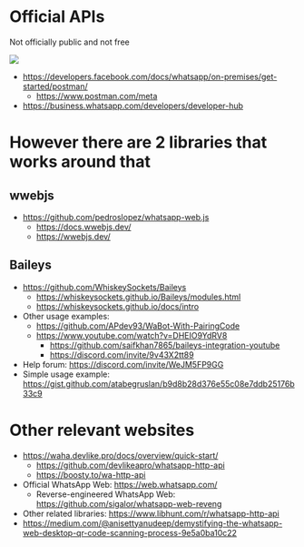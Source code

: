 # Official APIs

Not officially public and not free

![](https://raw.githubusercontent.com/atabegruslan/Others/master/Illustrations/Development/whatsapp_api.png)

- https://developers.facebook.com/docs/whatsapp/on-premises/get-started/postman/
  - https://www.postman.com/meta
- https://business.whatsapp.com/developers/developer-hub

# However there are 2 libraries that works around that

## wwebjs

- https://github.com/pedroslopez/whatsapp-web.js
  - https://docs.wwebjs.dev/
  - https://wwebjs.dev/

## Baileys 

- https://github.com/WhiskeySockets/Baileys
  - https://whiskeysockets.github.io/Baileys/modules.html
  - https://whiskeysockets.github.io/docs/intro
- Other usage examples:
  - https://github.com/APdev93/WaBot-With-PairingCode
  - https://www.youtube.com/watch?v=DHEIO9YdRV8
    - https://github.com/saifkhan7865/baileys-integration-youtube
    - https://discord.com/invite/9v43X2tt89
- Help forum: https://discord.com/invite/WeJM5FP9GG
- Simple usage example: https://gist.github.com/atabegruslan/b9d8b28d376e55c08e7ddb25176b33c9

# Other relevant websites

- https://waha.devlike.pro/docs/overview/quick-start/
  - https://github.com/devlikeapro/whatsapp-http-api
  - https://boosty.to/wa-http-api
- Official WhatsApp Web: https://web.whatsapp.com/
  - Reverse-engineered WhatsApp Web: https://github.com/sigalor/whatsapp-web-reveng
- Other related libraries: https://www.libhunt.com/r/whatsapp-http-api
- https://medium.com/@anisettyanudeep/demystifying-the-whatsapp-web-desktop-qr-code-scanning-process-9e5a0ba10c22
